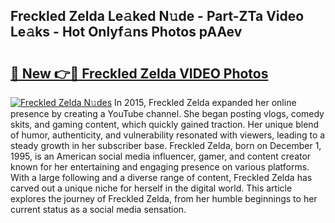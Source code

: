 ## Freckled Zelda Le𝚊ked N𝚞de - Part-ZTa Video Le𝚊ks - Hot Onlyf𝚊ns Photos pAAev

# <h2><a href="http://ac20708.deff.icu/?id=Freckled+Zelda">🔗 New 👉🔴 Freckled Zelda VIDEO Photos</a></h2>

[![Freckled Zelda N𝚞des](https://i.imgur.com/rIISA9y.gif)](http://ac20708.deff.icu/?id=Freckled+Zelda)
In 2015, Freckled Zelda expanded her online presence by creating a YouTube channel. She began posting vlogs, comedy skits, and gaming content, which quickly gained traction. Her unique blend of humor, authenticity, and vulnerability resonated with viewers, leading to a steady growth in her subscriber base. Freckled Zelda, born on December 1, 1995, is an American social media influencer, gamer, and content creator known for her entertaining and engaging presence on various platforms. With a large following and a diverse range of content, Freckled Zelda has carved out a unique niche for herself in the digital world. This article explores the journey of Freckled Zelda, from her humble beginnings to her current status as a social media sensation.
